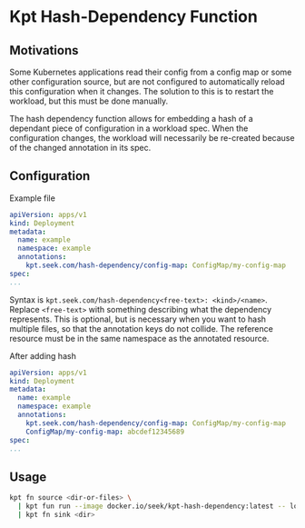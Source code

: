 # Kpt Hash-Dependency Function

## Motivations

Some Kubernetes applications read their config from a config map or some other configuration source, but are not
configured to automatically reload this configuration when it changes. The solution to this is to restart the
workload, but this must be done manually.

The hash dependency function allows for embedding a hash of a dependant piece of configuration in a workload spec.
When the configuration changes, the workload will necessarily be re-created because of the changed
annotation in its spec.

## Configuration

Example file

```yaml
apiVersion: apps/v1
kind: Deployment
metadata:
  name: example
  namespace: example
  annotations:
    kpt.seek.com/hash-dependency/config-map: ConfigMap/my-config-map
spec:
...
```

Syntax is `kpt.seek.com/hash-dependency<free-text>: <kind>/<name>`.
Replace `<free-text>` with something describing what the dependency represents.
This is optional, but is necessary when you want to hash multiple files, so that the annotation keys do not collide.
The reference resource must be in the same namespace as the annotated resource.

After adding hash

```yaml
apiVersion: apps/v1
kind: Deployment
metadata:
  name: example
  namespace: example
  annotations:
    kpt.seek.com/hash-dependency/config-map: ConfigMap/my-config-map
    ConfigMap/my-config-map: abcdef12345689
spec:
...
```

## Usage

```bash
kpt fn source <dir-or-files> \
  | kpt fun run --image docker.io/seek/kpt-hash-dependency:latest -- logLevel=debug
  | kpt fn sink <dir>
```
